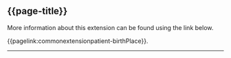 ## {{page-title}}

More information about this extension can be found using the link below.

{{pagelink:commonextensionpatient-birthPlace}}.

---
